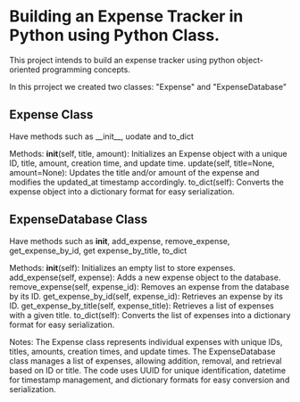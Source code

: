 <h1>Building an Expense Tracker in Python using Python Class.</h1>

This project intends to build an expense tracker using python object-oriented programming concepts. 

In this prroject we created two classes: "Expense" and "ExpenseDatabase"

<h2>Expense Class</h2>
Have methods such as __init__, uodate and to_dict

Methods:
__init__(self, title, amount): Initializes an Expense object with a unique ID, title, amount, creation time, and update time.
update(self, title=None, amount=None): Updates the title and/or amount of the expense and modifies the updated_at timestamp accordingly.
to_dict(self): Converts the expense object into a dictionary format for easy serialization.

<h2>ExpenseDatabase Class</h2>

Have methods such as __init__, add_expense, remove_expense, get_expense_by_id, get expense_by_title, to_dict

Methods:
__init__(self): Initializes an empty list to store expenses.
add_expense(self, expense): Adds a new expense object to the database.
remove_expense(self, expense_id): Removes an expense from the database by its ID.
get_expense_by_id(self, expense_id): Retrieves an expense by its ID.
get_expense_by_title(self, expense_title): Retrieves a list of expenses with a given title.
to_dict(self): Converts the list of expenses into a dictionary format for easy serialization.


Notes:
The Expense class represents individual expenses with unique IDs, titles, amounts, creation times, and update times.
The ExpenseDatabase class manages a list of expenses, allowing addition, removal, and retrieval based on ID or title.
The code uses UUID for unique identification, datetime for timestamp management, and dictionary formats for easy conversion and serialization.